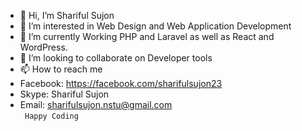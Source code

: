 - 👋 Hi, I’m Shariful Sujon
- 👀 I’m interested in Web Design and Web Application Development
- 🌱 I’m currently Working PHP and Laravel as well as React and WordPress.
- 💞️ I’m looking to collaborate on Developer tools
- 📫 How to reach me 
- Facebook: https://facebook.com/sharifulsujon23
- Skype: Shariful Sujon
- Email: sharifulsujon.nstu@gmail.com <br>
<code> Happy Coding </code>
